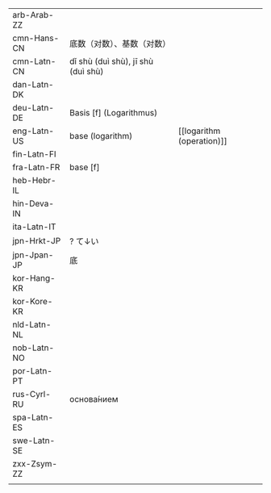 | | | |
|-|-|-|
| arb-Arab-ZZ |  |  |
| cmn-Hans-CN | 底数（对数）、基数（对数） |  |
| cmn-Latn-CN | dǐ shù (duì shù), jī shù (duì shù) |  |
| dan-Latn-DK |  |  |
| deu-Latn-DE | Basis [f] (Logarithmus) |  |
| eng-Latn-US | base (logarithm) | [[logarithm (operation)]] |
| fin-Latn-FI |  |  |
| fra-Latn-FR | base [f] |  |
| heb-Hebr-IL |  |  |
| hin-Deva-IN |  |  |
| ita-Latn-IT |  |  |
| jpn-Hrkt-JP | ? て↓い |  |
| jpn-Jpan-JP | 底 |  |
| kor-Hang-KR |  |  |
| kor-Kore-KR |  |  |
| nld-Latn-NL |  |  |
| nob-Latn-NO |  |  |
| por-Latn-PT |  |  |
| rus-Cyrl-RU | основа́нием |  |
| spa-Latn-ES |  |  |
| swe-Latn-SE |  |  |
| zxx-Zsym-ZZ |  |  |
|  |  |  |
